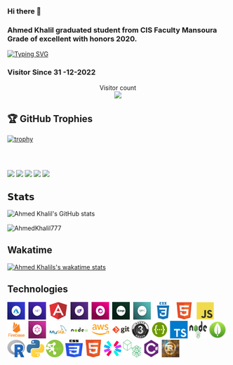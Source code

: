 ### Hi there 👋
### Ahmed Khalil graduated student from CIS Faculty Mansoura Grade of excellent with honors 2020.

[![Typing SVG](https://readme-typing-svg.demolab.com?font=Fira+Code&pause=1000&color=257FA7&width=435&lines=Hi+I+am+Ahmed+Khalil;%F0%9F%92%B0+I%E2%80%99m+currently+working+at+Iskraemeco+%7BElsewedy+Technologies%7D;%F0%9F%8C%B1+I%E2%80%99m+currently+learning+Microservices;%F0%9F%91%AF+I%E2%80%99m+looking+to+collaborate+on+Dotnet+projects;%F0%9F%93%AB+How+to+reach+me%3A+send+me+email+on+progeng_ahmed_khalil%40outlook.com;%E2%9A%A1+Fun+fact%3A+Keep+coding)](https://git.io/typing-svg)

### Visitor Since 31 -12-2022

<p align="center"> 
  Visitor count<br>
  <img src="https://profile-counter.glitch.me/AhmedKhalil777/count.svg" />
</p>

## 🏆 GitHub Trophies

[![trophy](https://github-profile-trophy.vercel.app/?username=AhmedKhalil777&theme=nord&column=7)](https://github.com/ryo-ma/github-profile-trophy)

<br>
<br>

[![](https://img.shields.io/badge/-Ahmed%20Khalil-%231DA1F2?style=flat-square&logo=facebook&logoColor=white)](https://www.facebook.com/ProgENGAhmedKhalil/)
[![](https://img.shields.io/badge/-@ProgengAhmd-%231DA1F2?style=flat-square&logo=twitter&logoColor=ffffff)](https://twitter.com/ProgengAhmd)
[![](https://img.shields.io/badge/-@AhmedKhalil777-%23181717?style=flat-square&logo=github)](https://github.com/AhmedKhalil777)
[![](https://img.shields.io/badge/-Ahmed%20Khalil-blue?style=flat-square&logo=Linkedin&logoColor=white&link=https://www.linkedin.com/in/ahmed-khalil-b09abb176/)](https://www.linkedin.com/in/ahmed-khalil-b09abb176/)
[![](https://img.shields.io/website?color=0ab9e6&style=flat-square&up_message=AhmedKhalil777.com&url=https://ahmedkhalil777.github.io/AhmedKhalil777/)](https://ahmedkhalil777.github.io/AhmedKhalil777/)

## 𝗦𝘁𝗮𝘁𝘀
![Ahmed Khalil's GitHub stats](https://github-readme-stats.vercel.app/api?username=AhmedKhalil777&show_icons=true&theme=radical)

<p><img align="center" src="https://github-readme-streak-stats.herokuapp.com/?user=AhmedKhalil777&" alt="AhmedKhalil777" /></p> 

## Wakatime
[![Ahmed Khalils's wakatime stats](https://github-readme-stats.vercel.app/api/wakatime?username=willianrod)](https://github.com/AhmedKhalil777/github-readme-stats)


## Technologies
<div>
  <img src="https://github.com/AhmedKhalil777/AhmedKhalil777/raw/master/src/Pics/Azure.png" title="Azure" alt="Azure" width="40" height="40"/>&nbsp;
  <img src="https://github.com/AhmedKhalil777/AhmedKhalil777/raw/master/src/Pics/dotnet.png" title=".Net" alt=".Net" width="40" height="40"/>&nbsp;
  <img src="https://github.com/AhmedKhalil777/AhmedKhalil777/raw/master/src/Pics/angular.png" title="Angular" alt="Angular" width="40" height="40"/>&nbsp;
  <img src="https://github.com/AhmedKhalil777/AhmedKhalil777/raw/master/src/Pics/blazor.png" title="Blazor" alt="Blazor" width="40" height="40"/>&nbsp;
  <img src="https://github.com/AhmedKhalil777/AhmedKhalil777/raw/master/src/Pics/Rx.png" title="RX" alt="RX" width="40" height="40"/>&nbsp;
  <img src="https://github.com/AhmedKhalil777/AhmedKhalil777/raw/master/src/Pics/django.jpg" title="Django" alt="Django " width="40" height="40"/>&nbsp;
  <img src="https://github.com/AhmedKhalil777/AhmedKhalil777/raw/master/src/Pics/gRPC.png" title="gRPC" alt="gRPC " width="40" height="40"/>&nbsp;
  <img src="https://github.com/devicons/devicon/blob/master/icons/css3/css3-plain-wordmark.svg"  title="CSS3" alt="CSS" width="40" height="40"/>&nbsp;
  <img src="https://github.com/devicons/devicon/blob/master/icons/html5/html5-original.svg" title="HTML5" alt="HTML" width="40" height="40"/>&nbsp;
  <img src="https://github.com/devicons/devicon/blob/master/icons/javascript/javascript-original.svg" title="JavaScript" alt="JavaScript" width="40" height="40"/>&nbsp;
  <img src="https://github.com/devicons/devicon/blob/master/icons/firebase/firebase-plain-wordmark.svg" title="Firebase" alt="Firebase" width="40" height="40"/>&nbsp;
  <img src="https://github.com/AhmedKhalil777/AhmedKhalil777/raw/master/src/Pics/graphQL.png" title="GraphQL"  alt="GraphQL" width="40" height="40"/>&nbsp;
  <img src="https://github.com/devicons/devicon/blob/master/icons/mysql/mysql-original-wordmark.svg" title="MySQL"  alt="MySQL" width="40" height="40"/>&nbsp;
  <img src="https://github.com/devicons/devicon/blob/master/icons/nodejs/nodejs-original-wordmark.svg" title="NodeJS" alt="NodeJS" width="40" height="40"/>&nbsp;
  <img src="https://github.com/devicons/devicon/blob/master/icons/amazonwebservices/amazonwebservices-plain-wordmark.svg" title="AWS" alt="AWS" width="40" height="40"/>&nbsp;
  <img src="https://github.com/devicons/devicon/blob/master/icons/git/git-original-wordmark.svg" title="Git" **alt="Git" width="40" height="40"/>
   <img src="https://github.com/AhmedKhalil777/AhmedKhalil777/raw/master/src/Pics/oauth-3-logo.png" title="OAuth" **alt="OAuth" width="40" height="40"/>
     <img src="https://github.com/AhmedKhalil777/AhmedKhalil777/raw/master/src/Pics/swagger.png" title="Swagger" **alt="Swagger" width="40" height="40"/>
   <img src="https://github.com/AhmedKhalil777/AhmedKhalil777/raw/master/src/Pics/Ts.png" title="TS" **alt="TS" width="40" height="40"/>
   <img src="https://github.com/AhmedKhalil777/AhmedKhalil777/raw/master/src/Pics/node.png" title="Node" **alt="Node" width="40" height="40"/>
   <img src="https://github.com/AhmedKhalil777/AhmedKhalil777/raw/master/src/Pics/mongo.png" title="Mongo" **alt="Mongo" width="40" height="40"/>
   <img src="https://github.com/AhmedKhalil777/AhmedKhalil777/raw/master/src/Pics/r.png" title="R" **alt="R" width="40" height="40"/>
   <img src="https://github.com/AhmedKhalil777/AhmedKhalil777/raw/master/src/Pics/python.png" title="Python" **alt="Python" width="40" height="40"/>
   <img src="https://github.com/AhmedKhalil777/AhmedKhalil777/raw/master/src/Pics/api.png" title="RestAPI" **alt="RestAPI" width="40" height="40"/>
   <img src="https://github.com/AhmedKhalil777/AhmedKhalil777/raw/master/src/Pics/css.png" title="CSS" **alt="CSS" width="40" height="40"/>
   <img src="https://github.com/AhmedKhalil777/AhmedKhalil777/raw/master/src/Pics/html.png" title="HTML" **alt="HTML" width="40" height="40"/>
   <img src="https://github.com/AhmedKhalil777/AhmedKhalil777/raw/master/src/Pics/jwt.png" title="JWT" **alt="JWT" width="40" height="40"/>
   <img src="https://github.com/AhmedKhalil777/AhmedKhalil777/raw/master/src/Pics//microservices.png" title="Microservices" **alt="Microservices" width="40" height="40"/>
   <img src="https://github.com/AhmedKhalil777/AhmedKhalil777/raw/master/src/Pics/csharp-logo.png" title="C#" **alt="C#" width="40" height="40"/>
   <img src="https://github.com/AhmedKhalil777/AhmedKhalil777/raw/master/src/Pics/rust-language.jpg" title="RUST" **alt="RUST" width="40" height="40"/>

</div>


